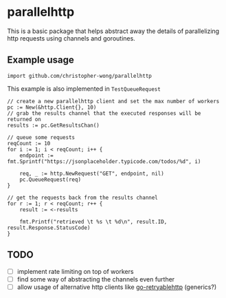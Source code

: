 # parallelhttp

This is a basic package that helps abstract away the details of parallelizing
http requests using channels and goroutines.

## Example usage

```golang
import github.com/christopher-wong/parallelhttp
```

This example is also implemented in `TestQueueRequest`

```golang
// create a new parallelhttp client and set the max number of workers
pc := New(&http.Client{}, 10)
// grab the results channel that the executed responses will be returned on
results := pc.GetResultsChan()

// queue some requests
reqCount := 10
for i := 1; i < reqCount; i++ {
    endpoint := fmt.Sprintf("https://jsonplaceholder.typicode.com/todos/%d", i)

    req, _ := http.NewRequest("GET", endpoint, nil)
    pc.QueueRequest(req)
}

// get the requests back from the results channel
for r := 1; r < reqCount; r++ {
    result := <-results

    fmt.Printf("retrieved \t %s \t %d\n", result.ID, result.Response.StatusCode)
}
```

## TODO

- [ ] implement rate limiting on top of workers
- [ ] find some way of abstracting the channels even further
- [ ] allow usage of alternative http clients like [go-retryablehttp](https://github.com/hashicorp/go-retryablehttp) (generics?)